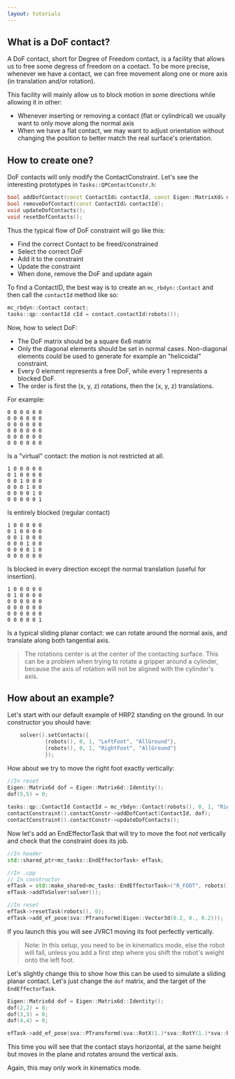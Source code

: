 ```yaml
---
layout: tutorials
---
```


## What is a DoF contact?

A DoF contact, short for Degree of Freedom contact, is a facility that allows us to free some degress of freedom on a contact. To be more precise, whenever we have a contact, we can free movement along one or more axis (in translation and/or rotation).

This facility will mainly allow us to block motion in some directions while allowing it in other:
- Whenever inserting or removing a contact (flat or cylindrical) we usually want to only move along the normal axis
- When we have a flat contact, we may want to adjust orientation without changing the position to better match the real surface's orientation.

## How to create one?

DoF contacts will only modify the ContactConstraint. Let's see the interesting prototypes in `Tasks::QPContactConstr.h`:
```cpp
bool addDofContact(const ContactId& contactId, const Eigen::MatrixXd& dof);
bool removeDofContact(const ContactId& contactId);
void updateDofContacts();
void resetDofContacts();
```
Thus the typical flow of DoF constraint will go like this:
- Find the correct Contact to be freed/constrained
- Select the correct DoF
- Add it to the constraint
- Update the constraint
- When done, remove the DoF and update again

To find a ContactID, the best way is to create an `mc_rbdyn::Contact` and then call the `contactId` method like so:
```cpp
mc_rbdyn::Contact contact;
tasks::qp::contactId cId = contact.contactId(robots());
```

Now, how to select DoF:
- The DoF matrix should be a square 6x6 matrix
- Only the diagonal elements should be set in normal cases. Non-diagonal elements could be used to generate for example an "helicoidal" constraint.
- Every 0 element represents a free DoF, while every 1 represents a blocked DoF.
- The order is first the (x, y, z) rotations, then the (x, y, z) translations.

For example:
```
0 0 0 0 0 0
0 0 0 0 0 0
0 0 0 0 0 0
0 0 0 0 0 0
0 0 0 0 0 0
0 0 0 0 0 0
```
Is a "virtual" contact: the motion is not restricted at all.

```
1 0 0 0 0 0
0 1 0 0 0 0
0 0 1 0 0 0
0 0 0 1 0 0
0 0 0 0 1 0
0 0 0 0 0 1
```

Is entirely blocked (regular contact)

```
1 0 0 0 0 0
0 1 0 0 0 0
0 0 1 0 0 0
0 0 0 1 0 0
0 0 0 0 1 0
0 0 0 0 0 0
```

Is blocked in every direction except the normal translation (useful for insertion).

```
1 0 0 0 0 0
0 1 0 0 0 0
0 0 0 0 0 0
0 0 0 0 0 0
0 0 0 0 0 0
0 0 0 0 0 1
```

Is a typical sliding planar contact: we can rotate around the normal axis, and translate along both tangential axis.

> The rotations center is at the center of the contacting surface. This can be a problem when trying to rotate a gripper around a cylinder, because the axis of rotation will not be aligned with the cylinder's axis.

## How about an example?

Let's start with our default example of HRP2 standing on the ground. In our constructor you should have:
```cpp
    solver().setContacts({
            {robots(), 0, 1, "LeftFoot", "AllGround"},
            {robots(), 0, 1, "RightFoot", "AllGround"}
            });
```

How about we try to move the right foot exactly vertically:

```cpp
//In reset
Eigen::Matrix6d dof = Eigen::Matrix6d::Identity();
dof(5,5) = 0;
 
tasks::qp::ContactId ContactId = mc_rbdyn::Contact(robots(), 0, 1, "RightFoot", "AllGround").contactId(robots());
contactConstraint().contactConstr->addDofContact(ContactId, dof);
contactConstraint().contactConstr->updateDofContacts();
```

Now let's add an EndEffectorTask that will try to move the foot *not* vertically and check that the constraint does its job.

```cpp
//In header
std::shared_ptr<mc_tasks::EndEffectorTask> efTask;

//In .cpp
// In constructor
efTask = std::make_shared<mc_tasks::EndEffectorTask>("R_FOOT", robots(), 0, 5.0, 100);
efTask->addToSolver(solver());

//In reset
efTask->resetTask(robots(), 0);
efTask->add_ef_pose(sva::PTransformd(Eigen::Vector3d(0.2, 0., 0.2)));
```
If you launch this you will see JVRC1 moving its foot perfectly vertically.
> Note: In this setup, you need to be in kinematics mode, else the robot will fall, unless you add a first step where you shift the robot's weight onto the left foot.

Let's slightly change this to show how this can be used to simulate a sliding planar contact. Let's just change the `dof` matrix, and the target of the `EndEffectorTask`.

```cpp
Eigen::Matrix6d dof = Eigen::Matrix6d::Identity();
dof(2,2) = 0;
dof(3,3) = 0;
dof(4,4) = 0;

efTask->add_ef_pose(sva::PTransformd(sva::RotX(1.)*sva::RotY(1.)*sva::RotZ(1.),Eigen::Vector3d(0.2, -0.2, 0.2)));
```

This time you will see that the contact stays horizontal, at the same height but moves in the plane and rotates around the vertical axis.

Again, this may only work in kinematics mode.
